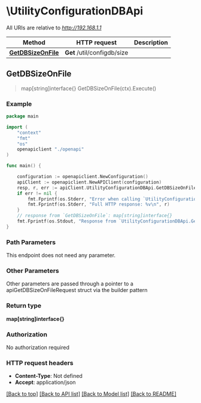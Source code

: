 # \UtilityConfigurationDBApi

All URIs are relative to *http://192.168.1.1*

Method | HTTP request | Description
------------- | ------------- | -------------
[**GetDBSizeOnFile**](UtilityConfigurationDBApi.md#GetDBSizeOnFile) | **Get** /util/configdb/size | 



## GetDBSizeOnFile

> map[string]interface{} GetDBSizeOnFile(ctx).Execute()





### Example

```go
package main

import (
    "context"
    "fmt"
    "os"
    openapiclient "./openapi"
)

func main() {

    configuration := openapiclient.NewConfiguration()
    apiClient := openapiclient.NewAPIClient(configuration)
    resp, r, err := apiClient.UtilityConfigurationDBApi.GetDBSizeOnFile(context.Background()).Execute()
    if err != nil {
        fmt.Fprintf(os.Stderr, "Error when calling `UtilityConfigurationDBApi.GetDBSizeOnFile``: %v\n", err)
        fmt.Fprintf(os.Stderr, "Full HTTP response: %v\n", r)
    }
    // response from `GetDBSizeOnFile`: map[string]interface{}
    fmt.Fprintf(os.Stdout, "Response from `UtilityConfigurationDBApi.GetDBSizeOnFile`: %v\n", resp)
}
```

### Path Parameters

This endpoint does not need any parameter.

### Other Parameters

Other parameters are passed through a pointer to a apiGetDBSizeOnFileRequest struct via the builder pattern


### Return type

**map[string]interface{}**

### Authorization

No authorization required

### HTTP request headers

- **Content-Type**: Not defined
- **Accept**: application/json

[[Back to top]](#) [[Back to API list]](../README.md#documentation-for-api-endpoints)
[[Back to Model list]](../README.md#documentation-for-models)
[[Back to README]](../README.md)

